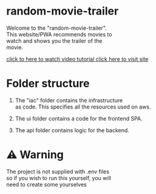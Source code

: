 # random-movie-trailer

Welcome to the "random-movie-trailer".  
This website/PWA recommends movies to  
watch and shows you the trailer of the  
movie.

<a href="https://youtu.be/jYrmntBJ-mA" target="_blank">
    click to here to watch video tutorial
</a>
 
<a href="https://www.random-movie-trailer.com" target="_blank">
    click here to visit site
</a>


# Folder structure

1. The "iac" folder contains the infrastructure   
as code. This specifies all the resources used on aws.

2. The ui folder contains a code for the frontend SPA.

3. The api folder contains logic for the backend.

# :warning: Warning

The project is not supplied with .env files   
so if you wish to run this yourself, you will  
need to create some yourselves